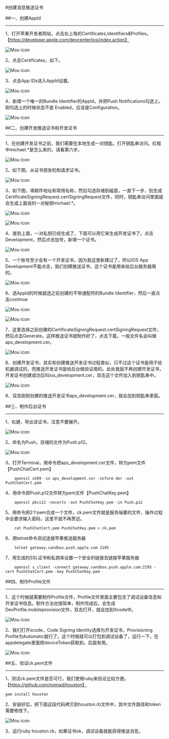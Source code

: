 #创建消息推送证书


##一、创建AppId

***

1、打开苹果开发者网站，点击右上角的Certificates,Identifiers&Profiles。【https://developer.apple.com/devcenter/ios/index.action】

![Mou icon](../Images/1.png)

2、点击Certificates，如下。

![Mou icon](../Images/2.png)

3、点击App IDs进入AppId设置。

![Mou icon](../Images/3.png)

4、新增一个唯一的Bundle Identifier的AppId，并把Push Notifications勾选上。刚勾选上的时候状态不是 Enabled，应该是Configuration。

![Mou icon](../Images/4.png)


##二、创建开发推送证书和开发证书

***

1、在创建开发证书之前，我们需要在本地生成一对钥匙，打开钥匙串访问。红框中michael.*是怎么来的，请看第六步。

![Mou icon](../Images/5.png)

2、如下图，从证书颁发机构请求证书。

![Mou icon](../Images/6.png)

3、如下图，填邮件地址和常用名称，然后勾选存储到磁盘，一直下一步，到生成CertificateSigningRequest.certSigningRequest文件，同时，钥匙串访问里面就会生成上面说的一对秘钥michael.*。

![Mou icon](../Images/7.png)

![Mou icon](../Images/8.png)

4、直到上面，一对私钥已经生成了，下面可以用它来生成开发证书了。点击Development，然后点击加号，新增一个证书。

![Mou icon](../Images/9.png)

5、一个账号至少会有一个开发证书，因为我这里新建过了，所以IOS App Development不能点击，我们创建推送证书，这个证书是用来给后台服务器用的。

![Mou icon](../Images/10.png)

6、选AppId的时候就选之前创建的不带通配符的Bundle Identifier，然后一直点击continue

![Mou icon](../Images/11.png)

![Mou icon](../Images/12.png)

7、这里选择之前创建的CertificateSigningRequest.certSigningRequest文件，然后点击Generate。这样推送证书就制作好了，点击下载，一般文件名会叫做aps_development.cer。

![Mou icon](../Images/13.png)

8、创建开发证书，其实和创建推送开发证书过程类似，只不过这个证书是用于给机器调试的，而推送开发证书是给后台做验证用的。此处我就不再创建开发证书，开发证书创建成功后叫ios_development.cer，双击这个文件加入到钥匙串中。

![Mou icon](../Images/14.png)

9、双击刚刚创建的推送开发证书aps_development.cer，就会加到钥匙串里面。


##三、制作后台证书

***

1、右键，导出该证书，注意不要展开。

![Mou icon](../Images/15.png)

2、命名为Push，存储的文件为Push.p12。

![Mou icon](../Images/16.png)

3、打开Terminal，用命令把aps_development.cer文件，转为pem文件【PushChatCert.pem】

	    openssl x509 -in aps_development.cer -inform der -out PushChatCert.pem    

4、用命令把Push.p12文件转为pem文件【PushChatKey.pem】

	    openssl pkcs12 -nocerts -out PushChatKey.pem -in Push.p12

5、用命令把2个pem合成一个文件，ck.pem文件就是服务端要的文件，操作过程中会要求输入密码，这里不就不再赘述。

	    cat PushChatCert.pem PushChatKey.pem > ck.pem

6、用telnet命令测试连接苹果推送服务器

		telnet gateway.sandbox.push.apple.com 2195

7、用生成的SSL证书和私钥来设置一个安全的链接去链接苹果服务器

	    openssl s_client -connect gateway.sandbox.push.apple.com:2195 -cert PushChatCert.pem -key PushChatKey.pem


##四、制作Profile文件

***

1、这个时候就需要制作Profile文件，Profile文件里面主要包含了调试设备信息和开发证书信息。制作方法也很简单，制作完成后，会生成DevProfile.mobileprovision文件，双击打开，就会加到Xcode中。

![Mou icon](../Images/17.png)


2、我们打开xcode，Code Signing Identity选择为开发证书，Provisioning Profile为Automatic就行了。这个时候就可以打包到调试设备了，运行一下，在appdelegate里面把deviceToken获取到，后面有用。

![Mou icon](../Images/18.png)


##五、验证ck.pem文件

***

1、测试ck.pem文件是否可行，我们使用ruby来验证比较方便。【https://github.com/nomad/houston】

	gem install houston
	
2、安装好后，把下面这段代码拷贝到houston.rb文件中，其中文件路径和token需要修改下。

![Mou icon](../Images/19.png)


3、运行ruby houston.rb，如果证书ok，调试设备就能获得推送消息。
